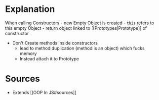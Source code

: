 # Explanation
When calling Constructors
	- new Empty Object is created
	- `this` refers to this empty Object
	- return object linked to [[Prototypes|Prototype]] of constructor
- Don't Create methods inside constructors
	- lead to method duplication (method is an object) which fucks memory
	- Instead attach it to Prototype
# Sources
- Extends [[OOP In JS#sources]]